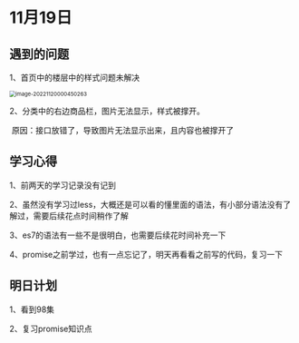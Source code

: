 # 11月19日

## 遇到的问题

1、首页中的楼层中的样式问题未解决

<img src="C:\Users\yunlu\AppData\Roaming\Typora\typora-user-images\image-20221120000450263.png" alt="image-20221120000450263" style="zoom:67%;" />

2、分类中的右边商品栏，图片无法显示，样式被撑开。

​	原因：接口放错了，导致图片无法显示出来，且内容也被撑开了



## 学习心得

1、前两天的学习记录没有记到

2、虽然没有学习过less，大概还是可以看的懂里面的语法，有小部分语法没有了解过，需要后续花点时间稍作了解

3、es7的语法有一些不是很明白，也需要后续花时间补充一下

4、promise之前学过，也有一点忘记了，明天再看看之前写的代码，复习一下





## 明日计划

1、看到98集

2、复习promise知识点